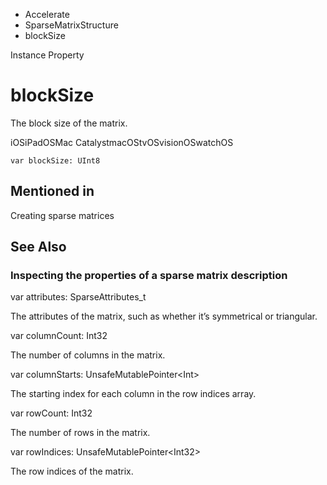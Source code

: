 

- Accelerate
- SparseMatrixStructure
-  blockSize 

Instance Property

# blockSize

The block size of the matrix.

iOSiPadOSMac CatalystmacOStvOSvisionOSwatchOS

``` source
var blockSize: UInt8
```

## Mentioned in 

Creating sparse matrices

## See Also

### Inspecting the properties of a sparse matrix description

var attributes: SparseAttributes_t

The attributes of the matrix, such as whether it’s symmetrical or triangular.

var columnCount: Int32

The number of columns in the matrix.

var columnStarts: UnsafeMutablePointer&lt;Int>

The starting index for each column in the row indices array.

var rowCount: Int32

The number of rows in the matrix.

var rowIndices: UnsafeMutablePointer&lt;Int32>

The row indices of the matrix.

